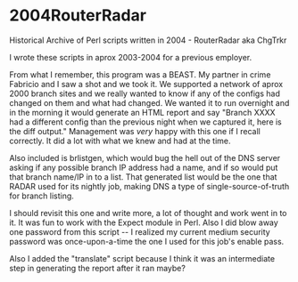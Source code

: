 # 2004RouterRadar
Historical Archive of Perl scripts written in 2004 - RouterRadar aka ChgTrkr

I wrote these scripts in aprox 2003-2004 for a previous employer.

From what I remember, this program was a BEAST.  My partner in crime Fabricio and I saw a shot and we took it.  We supported
a network of aprox 2000 branch sites and we really wanted to know if any of the configs had changed on them and what had changed.
We wanted it to run overnight and in the morning it would generate an HTML report and say "Branch XXXX had a different config than the
previous night when we captured it, here is the diff output."  Management was *very* happy with this one if I recall correctly.
It did a lot with what we knew and had at the time. 

Also included is brlistgen, which would bug the hell out of the DNS server asking if any possible branch IP address had a name, and
if so would put that branch name/IP in to a list.  That generated list would be the one that RADAR used for its nightly job, making DNS a
type of single-source-of-truth for branch listing.

I should revisit this one and write more, a lot of thought and work went in to it. It was fun to work with the Expect module in Perl.
Also I did blow away one password from this script -- I realized my current medium security password was once-upon-a-time the one
I used for this job's enable pass.

Also I added the "translate" script because I think it was an intermediate step in generating the report after it ran maybe?
